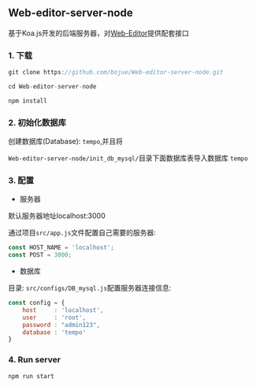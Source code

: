 ## Web-editor-server-node

基于Koa.js开发的后端服务器，对[Web-Editor](https://github.com/bojue/Web-Editor)提供配套接口

### 1. 下载

```javascript
git clone https://github.com/bojue/Web-editor-server-node.git

cd Web-editor-server-node

npm install

```

### 2. 初始化数据库

创建数据库(Database): ` tempo `,并且将

` Web-editor-server-node/init_db_mysql/ `目录下面数据库表导入数据库 ` tempo `


### 3. 配置

- 服务器

默认服务器地址localhost:3000

通过项目` src/app.js `文件配置自己需要的服务器:

```javascript
const HOST_NAME = 'localhost';
const POST = 3000;
```

- 数据库

目录: ` src/configs/DB_mysql.js `配置服务器连接信息:

```javascript
const config = {
    host     : 'localhost',
    user     : 'root',
    password : "admin123",
    database : 'tempo'
}
```
### 4. Run server

```javascript
npm run start
```

